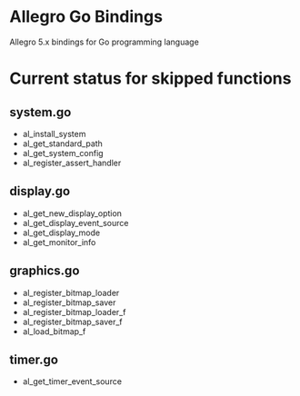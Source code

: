 Allegro Go Bindings
===================

Allegro 5.x bindings for Go programming language

Current status for skipped functions
====================================

system.go
---------
* al_install_system
* al_get_standard_path
* al_get_system_config
* al_register_assert_handler

display.go
----------
* al_get_new_display_option
* al_get_display_event_source
* al_get_display_mode
* al_get_monitor_info

graphics.go
-----------
* al_register_bitmap_loader
* al_register_bitmap_saver
* al_register_bitmap_loader_f
* al_register_bitmap_saver_f
* al_load_bitmap_f

timer.go
--------
* al_get_timer_event_source

